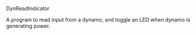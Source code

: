 DynReadIndicator	

A program to read input from a dynamo, and toggle an LED when dynamo is generating power.


